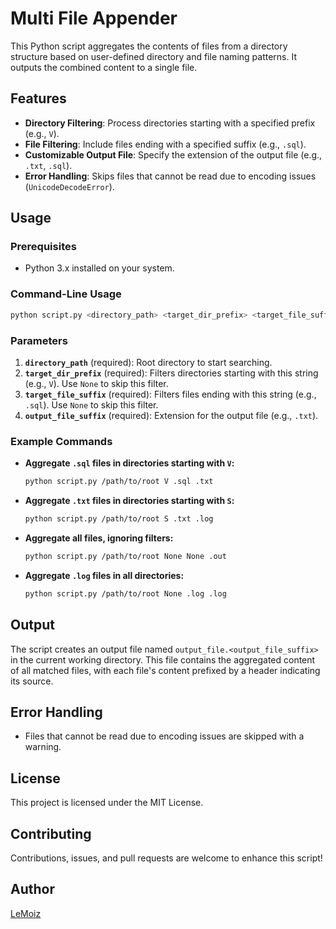 # Multi File Appender

This Python script aggregates the contents of files from a directory structure based on user-defined directory and file naming patterns. It outputs the combined content to a single file.

## Features
- **Directory Filtering**: Process directories starting with a specified prefix (e.g., `V`).
- **File Filtering**: Include files ending with a specified suffix (e.g., `.sql`).
- **Customizable Output File**: Specify the extension of the output file (e.g., `.txt`, `.sql`).
- **Error Handling**: Skips files that cannot be read due to encoding issues (`UnicodeDecodeError`).

## Usage

### Prerequisites
- Python 3.x installed on your system.

### Command-Line Usage
```bash
python script.py <directory_path> <target_dir_prefix> <target_file_suffix> <output_file_suffix>
```

### Parameters
1. **`directory_path`** (required): Root directory to start searching.
2. **`target_dir_prefix`** (required): Filters directories starting with this string (e.g., `V`). Use `None` to skip this filter.
3. **`target_file_suffix`** (required): Filters files ending with this string (e.g., `.sql`). Use `None` to skip this filter.
4. **`output_file_suffix`** (required): Extension for the output file (e.g., `.txt`).

### Example Commands
- **Aggregate `.sql` files in directories starting with `V`:**
  ```bash
  python script.py /path/to/root V .sql .txt
  ```

- **Aggregate `.txt` files in directories starting with `S`:**
  ```bash
  python script.py /path/to/root S .txt .log
  ```

- **Aggregate all files, ignoring filters:**
  ```bash
  python script.py /path/to/root None None .out
  ```

- **Aggregate `.log` files in all directories:**
  ```bash
  python script.py /path/to/root None .log .log
  ```

## Output
The script creates an output file named `output_file.<output_file_suffix>` in the current working directory. This file contains the aggregated content of all matched files, with each file's content prefixed by a header indicating its source.

## Error Handling
- Files that cannot be read due to encoding issues are skipped with a warning.

## License
This project is licensed under the MIT License.

## Contributing
Contributions, issues, and pull requests are welcome to enhance this script!

## Author
[LeMoiz](https://github.com/LeMoiz)
